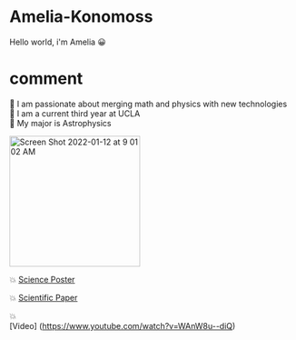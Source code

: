 # Amelia-Konomoss
Hello world, i'm Amelia
:grinning:
# comment

:dizzy: I am passionate about merging math and physics with new technologies <br />
:dizzy: I am a current third year at UCLA <br />
:dizzy: My major is Astrophysics <br />

<img width="230" alt="Screen Shot 2022-01-12 at 9 01 02 AM" src="https://user-images.githubusercontent.com/66533374/149186783-bbd58af1-ede9-4230-8074-74f2d2a1e9af.png"> <br />

:boom: [Science Poster](https://github.com/akonomos/Amelia-Konomoss/files/7856561/RESEARCH_POSTER.pdf) <br />

:boom: [Scientific Paper](https://github.com/akonomos/Amelia-Konomoss/files/7856583/final_report_SURF.pdf)

:boom: <br /> [Video] (https://www.youtube.com/watch?v=WAnW8u--diQ)
